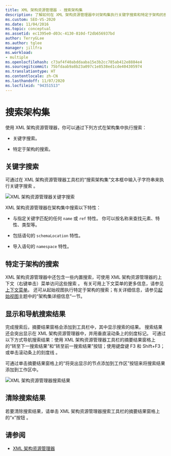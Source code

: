 ```yaml
---
title: XML 架构资源管理器 - 搜索架构集
description: 了解如何在 XML 架构资源管理器中对架构集执行关键字搜索和特定于架构的搜索。
ms.custom: SEO-VS-2020
ms.date: 11/04/2016
ms.topic: conceptual
ms.assetid: ec1395e0-d03c-4130-810d-f2db656937bd
author: TerryGLee
ms.author: tglee
manager: jillfra
ms.workload:
- multiple
ms.openlocfilehash: c73af4f40abddaaba15e3b2cc785ab412e8884e4
ms.sourcegitcommit: 75bfdaab9a8b23a097c1e8538ed1cde404305974
ms.translationtype: HT
ms.contentlocale: zh-CN
ms.lasthandoff: 11/07/2020
ms.locfileid: "94351513"
---
```

# <a name="search-the-schema-set"></a>搜索架构集

使用 XML 架构资源管理器，你可以通过下列方式在架构集中执行搜索：

- 关键字搜索。

- 特定于架构的搜索。

## <a name="keyword-search"></a>关键字搜索

可通过在 XML 架构资源管理器工具栏的“搜索架构集”文本框中输入子字符串来执行关键字搜索 。

![XML 架构资源管理器关键字搜索](../xml-tools/media/schemaexplorersearch.gif)

XML 架构资源管理器在架构集中搜索以下特性：

- 与指定关键字匹配的任何 `name` 或 `ref` 特性。 你可以按名称来查找元素、特性、类型等。

- 包括语句的 `schemaLocation` 特性。

- 导入语句的 `namespace` 特性。

## <a name="schema-specific-search"></a>特定于架构的搜索

XML 架构资源管理器中还包含一些内置搜索，可使用 XML 架构资源管理器的上下文（右键单击）菜单访问这些搜索 。 有关可用上下文菜单的更多信息，请参见[上下文菜单](../xml-tools/context-menus-xml-schema-explorer.md)。 还可从起始视图执行特定于架构的搜索；有关详细信息，请参见[起始视图](../xml-tools/start-view.md)主题中的“架构集详细信息”一节。

## <a name="display-and-navigate-search-results"></a>显示和导航搜索结果

完成搜索后，摘要结果窗格会添加到工具栏中，其中显示搜索的结果。 搜索结果还会突出显示在 XML 架构资源管理器中，并用垂直滚动条上的刻度标记。 可通过以下方式导航搜索结果：使用 XML 架构资源管理器工具栏的摘要结果窗格上的“转至下一搜索结果”和“转至前一搜索结果”按钮；使用键盘键 F3 和 Shift+F3；或单击滚动条上的刻度线     。

可通过单击摘要结果窗格上的“将突出显示的节点添加到工作区”按钮来将搜索结果添加到工作区中。

![XML 架构资源管理器搜索结果](../xml-tools/media/schemaexplorersearchresult.gif)

## <a name="clear-search-results"></a>清除搜索结果

若要清除搜索结果，请单击 XML 架构资源管理器搜索工具栏的摘要结果窗格上的“x”按钮 。

## <a name="see-also"></a>请参阅

- [XML 架构资源管理器](../xml-tools/xml-schema-explorer.md)
